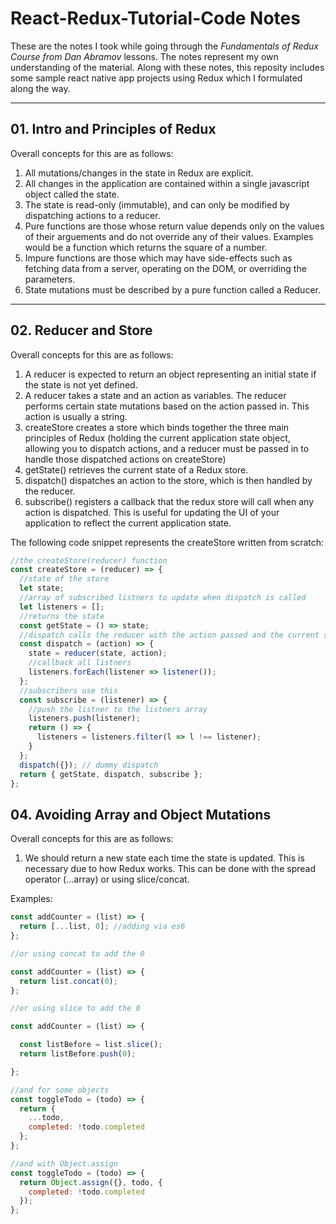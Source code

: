 # React-Redux-Tutorial-Code Notes
These are the notes I took while going through the <i>Fundamentals of Redux Course from Dan Abramov</i> lessons. The notes represent my own understanding of the material. Along with these notes, this reposity includes some sample react native app projects using Redux which I formulated along the way. 
<hr/>

## 01. Intro and Principles of Redux

Overall concepts for this are as follows:

1. All mutations/changes in the state in Redux are explicit.
2. All changes in the application are contained within a single javascript object called the state.
3. The state is read-only (immutable), and can only be modified by dispatching actions to a reducer. 
4. Pure functions are those whose return value depends only on the values of their arguements and do not override any of their values. Examples would be a function which returns the square of a number.
5. Impure functions are those which may have side-effects such as fetching data from a server, operating on the DOM, or overriding the parameters. 
6. State mutations must be described by a pure function called a Reducer. 

<hr/>

## 02. Reducer and Store

Overall concepts for this are as follows:

1. A reducer is expected to return an object representing an initial state if the state is not yet defined.
2. A reducer takes a state and an action as variables. The reducer performs certain state mutations based on the action passed in. This action is usually a string. 
3. createStore creates a store which binds together the three main principles of Redux (holding the current application state object, allowing you to dispatch actions, and a reducer must be passed in to handle those dispatched actions on createStore)
4. getState() retrieves the current state of a Redux store. 
5. dispatch() dispatches an action to the store, which is then handled by the reducer.
6. subscribe() registers a callback that the redux store will call when any action is dispatched. This is useful for updating the UI of your application to reflect the current application state. 

The following code snippet represents the createStore written from scratch:

```Javascript
//the createStore(reducer) function
const createStore = (reducer) => {
  //state of the store
  let state;
  //array of subscribed listners to update when dispatch is called
  let listeners = [];
  //returns the state
  const getState = () => state;
  //dispatch calls the reducer with the action passed and the current state
  const dispatch = (action) => {
    state = reducer(state, action);
    //callback all listners
    listeners.forEach(listener => listener());
  };
  //subscribers use this
  const subscribe = (listener) => {
    //push the listner to the listners array
    listeners.push(listener);
    return () => {
      listeners = listeners.filter(l => l !== listener);
    }
  };
  dispatch({}); // dummy dispatch
  return { getState, dispatch, subscribe };
};
```

## 04. Avoiding Array and Object Mutations
Overall concepts for this are as follows:

1. We should return a new state each time the state is updated. This is necessary due to how Redux works. This can be done with the spread operator (...array) or using slice/concat.

Examples:

```Javascript
const addCounter = (list) => {
  return [...list, 0]; //adding via es6
};

//or using concat to add the 0

const addCounter = (list) => {
  return list.concat(0);
};

//or using slice to add the 0

const addCounter = (list) => {

  const listBefore = list.slice();
  return listBefore.push(0);

};

//and for some objects
const toggleTodo = (todo) => {
  return {
    ...todo, 
    completed: !todo.completed
  };
};

//and with Object.assign
const toggleTodo = (todo) => {
  return Object.assign({}, todo, {
    completed: !todo.completed
  });
};

```